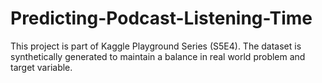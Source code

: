 # Predicting-Podcast-Listening-Time
This project is part of Kaggle Playground Series (S5E4). The dataset is synthetically generated to maintain a balance in real world problem and target variable. 
